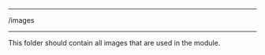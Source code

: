 ******************************************************************************
/images
******************************************************************************

This folder should contain all images that are used in the module.
